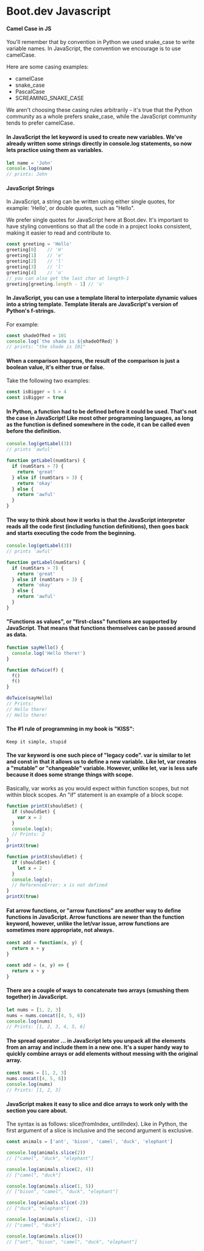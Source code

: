 # Boot.dev Javascript
#### Camel Case in JS
You'll remember that by convention in Python we used snake_case to write variable names. In JavaScript, the convention we encourage is to use camelCase.

Here are some casing examples:

- camelCase
- snake_case
- PascalCase
- SCREAMING_SNAKE_CASE

We aren't choosing these casing rules arbitrarily - it's true that the Python community as a whole prefers snake_case, while the JavaScript community tends to prefer camelCase.

#### In JavaScript the let keyword is used to create new variables. We've already written some strings directly in console.log statements, so now lets practice using them as variables.
```js
let name = 'John'
console.log(name)
// prints: John
```
#### JavaScript Strings
In JavaScript, a string can be written using either single quotes, for example: 'Hello', or double quotes, such as "Hello".

We prefer single quotes for JavaScript here at Boot.dev. It's important to have styling conventions so that all the code in a project looks consistent, making it easier to read and contribute to.
```js
const greeting = 'Hello'
greeting[0]    // 'H'
greeting[1]    // 'e'
greeting[2]    // 'l'
greeting[3]    // 'l'
greeting[4]    // 'o'
// you can also get the last char at length-1
greeting[greeting.length - 1] // 'o'
```
#### In JavaScript, you can use a template literal to interpolate dynamic values into a string template. Template literals are JavaScript's version of Python's f-strings.

For example:
```js
const shadeOfRed = 101
console.log(`the shade is ${shadeOfRed}`)
// prints: "the shade is 101"
```
 #### When a comparison happens, the result of the comparison is just a boolean value, it's either true or false.

Take the following two examples:
```js
const isBigger = 5 > 4
const isBigger = true
```
#### In Python, a function had to be defined before it could be used. That's not the case in JavaScript! Like most other programming languages, as long as the function is defined somewhere in the code, it can be called even before the definition.
```js
console.log(getLabel(3))
// prints 'awful'

function getLabel(numStars) {
  if (numStars > 7) {
    return 'great'
  } else if (numStars > 3) {
    return 'okay'
  } else {
    return 'awful'
  }
}
```
#### The way to think about how it works is that the JavaScript interpreter reads all the code first (including function definitions), then goes back and starts executing the code from the beginning.
```js
console.log(getLabel(3))
// prints 'awful'

function getLabel(numStars) {
  if (numStars > 7) {
    return 'great'
  } else if (numStars > 3) {
    return 'okay'
  } else {
    return 'awful'
  }
}
```
#### "Functions as values", or "first-class" functions are supported by JavaScript. That means that functions themselves can be passed around as data.
```js
function sayHello() {
  console.log('Hello there!')
}

function doTwice(f) {
  f()
  f()
}

doTwice(sayHello)
// Prints:
// Hello there!
// Hello there!
```
#### The #1 rule of programming in my book is "KISS":
```
Keep it simple, stupid
```
#### The var keyword is one such piece of "legacy code". var is similar to let and const in that it allows us to define a new variable. Like let, var creates a "mutable" or "changeable" variable. However, unlike let, var is less safe because it does some strange things with scope.
Basically, var works as you would expect within function scopes, but not within block scopes. An "if" statement is an example of a block scope.
```js
function printX(shouldSet) {
  if (shouldSet) {
    var x = 2
  }
  console.log(x);
  // Prints: 2
}
printX(true)
```
```js
function printX(shouldSet) {
  if (shouldSet) {
    let x = 2
  }
  console.log(x);
  // ReferenceError: x is not defined
}
printX(true)
```
#### Fat arrow functions, or "arrow functions" are another way to define functions in JavaScript. Arrow functions are newer than the function keyword, however, unlike the let/var issue, arrow functions are sometimes more appropriate, not always.
```js
const add = function(x, y) {
  return x + y
}
```
```js
const add = (x, y) => {
  return x + y
}
```
#### There are a couple of ways to concatenate two arrays (smushing them together) in JavaScript.
```js
let nums = [1, 2, 3]
nums = nums.concat([4, 5, 6])
console.log(nums)
// Prints: [1, 2, 3, 4, 5, 6]
```
#### The spread operator ... in JavaScript lets you unpack all the elements from an array and include them in a new one. It's a super handy way to quickly combine arrays or add elements without messing with the original array.
```js
const nums = [1, 2, 3]
nums.concat([4, 5, 6])
console.log(nums)
// Prints: [1, 2, 3]
```
#### JavaScript makes it easy to slice and dice arrays to work only with the section you care about.
The syntax is as follows: slice(fromIndex, untilIndex).
Like in Python, the first argument of a slice is inclusive and the second argument is exclusive.
```js
const animals = ['ant', 'bison', 'camel', 'duck', 'elephant']

console.log(animals.slice(2))
// ["camel", "duck", "elephant"]

console.log(animals.slice(2, 4))
// ["camel", "duck"]

console.log(animals.slice(1, 5))
// ["bison", "camel", "duck", "elephant"]

console.log(animals.slice(-2))
// ["duck", "elephant"]

console.log(animals.slice(2, -1))
// ["camel", "duck"]

console.log(animals.slice())
// ["ant", "bison", "camel", "duck", "elephant"]
```
